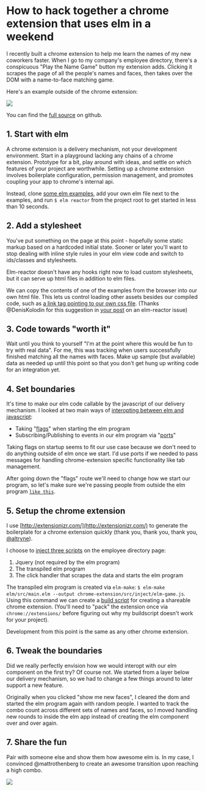 # How to hack together a chrome extension that uses elm in a weekend

I recently built a chrome extension to help me learn the names of my new coworkers faster. When I go to my company's employee directory, there's a conspicuous "Play the Name Game" button my extension adds. Clicking it scrapes the page of all the people's names and faces, then takes over the DOM with a name-to-face matching game. 

Here's an example outside of the chrome extension:

![](http://i.imgur.com/FE8Y3TW.gif)

You can find the [full source](https://github.com/markymarkmcdonald/name-face-game) on github.

## 1. Start with elm

A chrome extension is a delivery mechanism, not your development environment. Start in a playground lacking any chains of a chrome extension. Prototype for a bit, play around with ideas, and settle on which features of your project are worthwhile. Setting up a chrome extension involves boilerplate configuration, permission management, and promotes coupling your app to chrome's internal api.

Instead, clone [some elm examples](https://github.com/evancz/elm-architecture-tutorial), add your own elm file next to the examples, and run `$ elm reactor` from the project root to get started in less than 10 seconds.

## 2. Add a stylesheet

You've put something on the page at this point - hopefully some static markup based on a hardcoded initial state. Sooner or later you'll want to stop dealing with inline style rules in your elm view code and switch to ids/classes and stylesheets.

Elm-reactor doesn't have any hooks right now to load custom stylesheets, but it can serve up html files in addition to elm files.

We can copy the contents of one of the examples from the browser into our own html file. This lets us control loading other assets besides our compiled code, such as [a link tag pointing to our own css file](https://github.com/MarkyMarkMcDonald/name-face-game/blob/1e39899a6f1d0086a228723b113acb467a48bb84/examples/name-face-game.html#L6). (Thanks @DenisKolodin for this suggestion in [your post](https://github.com/elm-lang/elm-reactor/issues/138#issuecomment-240940888) on an elm-reactor issue)

## 3. Code towards "worth it"

Wait until you think to yourself "I'm at the point where this would be fun to try with real data". For me, this was tracking when users successfully finished matching all the names with faces. Make up sample (but available) data as needed up until this point so that you don't get hung up writing code for an integration yet.

## 4. Set boundaries

It's time to make our elm code callable by the javascript of our delivery mechanism. I looked at two main ways of [interopting between elm and javascript](https://guide.elm-lang.org/interop/javascript.html):

- Taking "[flags](https://guide.elm-lang.org/interop/javascript.html#flags)" when starting the elm program
- Subscribing/Publishing to events in our elm program via "[ports](https://guide.elm-lang.org/interop/javascript.html#ports)"

Taking flags on startup seems to fit our use case because we don't need to do anything outside of elm once we start. I'd use ports if we needed to pass messages for handling chrome-extension specific functionality like tab management.

After going down the "flags" route we'll need to change how we start our program, so let's make sure we're passing people from outside the elm program [`like this`](https://github.com/MarkyMarkMcDonald/name-face-game/blob/1e39899a6f1d0086a228723b113acb467a48bb84/examples/name-face-game.html#L25).

## 5. Setup the chrome extension

I use [http://extensionizr.com/](http://extensionizr.com/) to generate the boilerplate for a chrome extension quickly (thank you, thank you, thank you, [@altryne](https://twitter.com/altryne)).

I choose to [inject three scripts](https://github.com/MarkyMarkMcDonald/name-face-game/blob/96d9a26/chrome-extension/manifest.json#L16) on the employee directory page:

1. Jquery (not required by the elm program)
2. The transpiled elm program
3. The click handler that scrapes the data and starts the elm program

The transpiled elm program is created via `elm-make`: `$ elm-make elm/src/main.elm --output chrome-extension/src/inject/elm-game.js`. Using this command we can create a [build script](https://github.com/MarkyMarkMcDonald/name-face-game/blob/96d9a26a0555e18a4a16d0b43b7db64bca307c2c/scripts/build) for creating a shareable chrome extension. (You'll need to "pack" the extension once via `chrome://extensions/` before figuring out why my buildscript doesn't work for your project).

Development from this point is the same as any other chrome extension.

## 6. Tweak the boundaries

Did we really perfectly envision how we would interopt with our elm component on the first try? Of course not. We started from a layer below our delivery mechanism, so we had to change a few things around to later support a new feature.

Originally when you clicked "show me new faces", I cleared the dom and started the elm program again with random people. I wanted to track the combo count across different sets of names and faces, so I moved handling new rounds to inside the elm app instead of creating the elm component over and over again.

## 7. Share the fun

Pair with someone else and show them how awesome elm is. In my case, I convinced @mattrothenberg to create an awesome transition upon reaching a high combo.

![](http://i.imgur.com/aHGBEx4.gif)